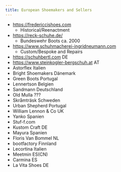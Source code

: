 ```yaml
---
title: European Shoemakers and Sellers
---
```


- https://fredericcishoes.com
  - Historical/Reenactment
- https://reck-schuhe.de/
  - Bundeswehr Boots ca. 2000
- https://www.schuhmacherei-ingridneumann.com
  - Custom/Bespoke and Repairs
- https://schuhbertl.com DE
- https://www.steinkogler-bergschuh.at AT
- Astorflex Italien
- Bright Shoemakers Dänemark
- Green Boots Portugal
- Lennertson Belgien
- Sandmann Deutschland
- Old Mulla ???
- Skråmträsk Schweden 
- Urban Shepherd Portugal
- William Lennon & Co UK
- Yanko Spanien
- Stuf-f.com
- Kustom Craft DE
- Mayura Spanien
- Floris Van Bommel NL
- bootfactory Finnland
- Lecortina Italien
- Meetmin ES(CN)
- Carmina ES
- La Vita Shoes DE